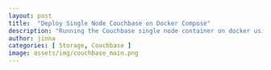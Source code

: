 ```yaml
---
layout: post
title:  "Deploy Single Node Couchbase on Docker Compose"
description: "Running the Couchbase single node container on docker using the docker compose"
author: jinna
categories: [ Storage, Couchbase ]
image: assets/img/couchbase_main.png
---
```


 




